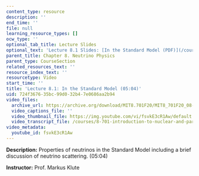 ```yaml
---
content_type: resource
description: ''
end_time: ''
file: null
learning_resource_types: []
ocw_type: ''
optional_tab_title: Lecture Slides
optional_text: 'Lecture 8.1 Slides: [In the Standard Model (PDF)](/courses/8-701-introduction-to-nuclear-and-particle-physics-fall-2020/resources/mit8_701f20_lec8-1)'
parent_title: Chapter 8. Neutrino Physics
parent_type: CourseSection
related_resources_text: ''
resource_index_text: ''
resourcetype: Video
start_time: ''
title: 'Lecture 8.1: In the Standard Model (05:04)'
uid: 724f3676-35bc-99d0-32b4-7e0686aa2b94
video_files:
  archive_url: https://archive.org/download/MIT8.701F20/MIT8_701F20_08-01_standardmodel_300k.mp4
  video_captions_file: ''
  video_thumbnail_file: https://img.youtube.com/vi/fsvkE3cR1Aw/default.jpg
  video_transcript_file: /courses/8-701-introduction-to-nuclear-and-particle-physics-fall-2020/ecc183365b708a27721a4337f2cb65af_fsvkE3cR1Aw.pdf
video_metadata:
  youtube_id: fsvkE3cR1Aw
---
```


**Description:** Properties of neutrinos in the Standard Model including a brief discussion of neutrino scattering. (05:04)

**Instructor:** Prof. Markus Klute

